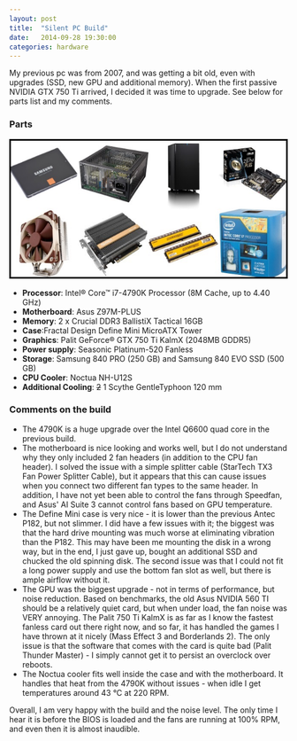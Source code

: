 ```yaml
---
layout: post
title:  "Silent PC Build"
date:   2014-09-28 19:30:00
categories: hardware
---
```


My previous pc was from 2007, and was getting a bit old, even with upgrades (SSD, new GPU and additional memory). When the first passive NVIDIA GTX 750 Ti arrived, I decided it was time to upgrade. See below for parts list and my comments.

### Parts

<img src="/images/parts.jpg" class="center" />

* **Processor**: Intel® Core™ i7-4790K Processor (8M Cache, up to 4.40 GHz)
* **Motherboard**: Asus Z97M-PLUS
* **Memory**: 2 x Crucial DDR3 BallistiX Tactical 16GB
* **Case**:Fractal Design Define Mini MicroATX Tower
* **Graphics**: Palit GeForce® GTX 750 Ti KalmX (2048MB GDDR5)
* **Power supply**: Seasonic Platinum-520 Fanless
* **Storage**: Samsung 840 PRO (250 GB) and Samsung 840 EVO SSD (500 GB)
* **CPU Cooler**: Noctua NH-U12S
* **Additional Cooling**: <del>2</del> 1 Scythe GentleTyphoon 120 mm

### Comments on the build
* The 4790K is a huge upgrade over the Intel Q6600 quad core in the previous build.
* The motherboard is nice looking and works well, but I do not understand why they only included 2 fan headers (in addition to the CPU fan header). I solved the issue with a simple splitter cable (StarTech TX3 Fan Power Splitter Cable), but it appears that this can cause issues when you connect two different fan types to the same header. In addition, I have not yet been able to control the fans through Speedfan, and Asus' AI Suite 3 cannot control fans based on GPU temperature.
* The Define Mini case is very nice - it is lower than the previous Antec P182, but not slimmer. I did have a few issues with it; the biggest was that the hard drive mounting was much worse at eliminating vibration than the P182. This may have been me mounting the disk in a wrong way, but in the end, I just gave up, bought an additional SSD and chucked the old spinning disk. The second issue was that I could not fit a long power supply and use the bottom fan slot as well, but there is ample airflow without it.
* The GPU was the biggest upgrade - not in terms of performance, but noise reduction. Based on benchmarks, the old Asus NVIDIA 560 TI should be a relatively quiet card, but when under load, the fan noise was VERY annoying. The Palit 750 Ti KalmX is as far as I know the fastest fanless card out there right now, and so far, it has handled the games I have thrown at it nicely (Mass Effect 3 and Borderlands 2). The only issue is that the software that comes with the card is quite bad (Palit Thunder Master) - I simply cannot get it to persist an overclock over reboots.
* The Noctua cooler fits well inside the case and with the motherboard. It handles that heat from the 4790K without issues - when idle I get temperatures around 43 °C at 220 RPM.

Overall, I am very happy with the build and the noise level. The only time I hear it is before the BIOS is loaded and the fans are running at 100% RPM, and even then it is almost inaudible.